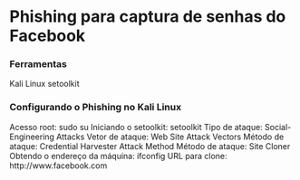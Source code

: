# Phishing para captura de senhas do Facebook

<h3>Ferramentas</h3>
Kali Linux
setoolkit

<h3>Configurando o Phishing no Kali Linux</h3>
Acesso root: sudo su
Iniciando o setoolkit: setoolkit
Tipo de ataque: Social-Engineering Attacks
Vetor de ataque: Web Site Attack Vectors
Método de ataque: Credential Harvester Attack Method 
Método de ataque: Site Cloner
Obtendo o endereço da máquina: ifconfig
URL para clone: http://www.facebook.com
